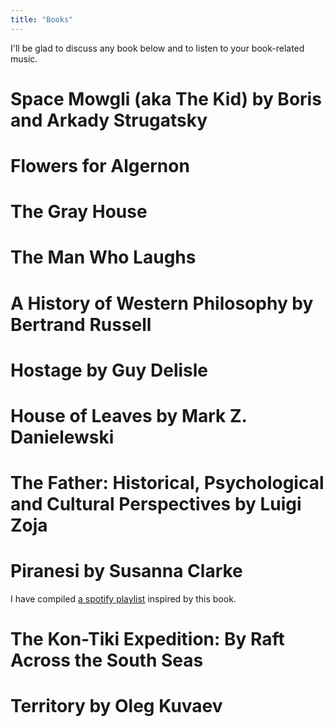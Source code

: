 ```yaml
---
title: "Books"
---
```


I'll be glad to discuss any book below and to listen to your book-related music.

# Space Mowgli (aka The Kid) by Boris and Arkady Strugatsky

# Flowers for Algernon

# The Gray House

# The Man Who Laughs

# A History of Western Philosophy by Bertrand Russell

# Hostage by Guy Delisle

# House of Leaves by Mark Z. Danielewski

# The Father: Historical, Psychological and Cultural Perspectives by Luigi Zoja 

# Piranesi by Susanna Clarke

I have compiled [a spotify playlist](https://open.spotify.com/playlist/3Ex0R3yLV1hpGyrHjeHqmO) inspired by this book.

# The Kon-Tiki Expedition: By Raft Across the South Seas

# Territory by Oleg Kuvaev
